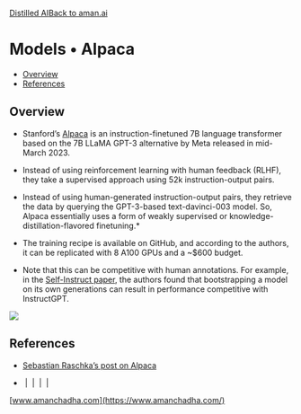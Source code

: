 [Distilled AI](https://aman.ai/primers/ai/)[Back to aman.ai](https://aman.ai/)

# Models • Alpaca

- [Overview](https://aman.ai/primers/ai/alpaca/#overview)
- [References](https://aman.ai/primers/ai/alpaca/#references)

## Overview

- Stanford’s [Alpaca](https://crfm.stanford.edu/2023/03/13/alpaca.html) is an instruction-finetuned 7B language transformer based on the 7B LLaMA GPT-3 alternative by Meta released in mid-March 2023.
    
- Instead of using reinforcement learning with human feedback (RLHF), they take a supervised approach using 52k instruction-output pairs.
    
- Instead of using human-generated instruction-output pairs, they retrieve the data by querying the GPT-3-based text-davinci-003 model. So, Alpaca essentially uses a form of weakly supervised or knowledge-distillation-flavored finetuning.*
    
- The training recipe is available on GitHub, and according to the authors, it can be replicated with 8 A100 GPUs and a ~$600 budget.
    
- Note that this can be competitive with human annotations. For example, in the [Self-Instruct paper](https://arxiv.org/abs/2212.10560), the authors found that bootstrapping a model on its own generations can result in performance competitive with InstructGPT.
    

![](https://aman.ai/primers/ai/assets/alpaca/alpaca.jpeg)

## References

- [Sebastian Raschka’s post on Alpaca](https://www.linkedin.com/posts/sebastianraschka_machinelearning-ai-largelanguagemodels-activity-7043221441680470016-LiLR?utm_source=share&utm_medium=member_desktop)

-  [](https://github.com/amanchadha)|  [](https://citations.amanchadha.com/)|  [](https://twitter.com/i_amanchadha)|  [](mailto:hi@aman.ai)| 

[www.amanchadha.com](https://www.amanchadha.com/)